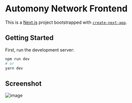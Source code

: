 # Automony Network Frontend
This is a [Next.js](https://nextjs.org/) project bootstrapped with [`create-next-app`](https://github.com/vercel/next.js/tree/canary/packages/create-next-app).

## Getting Started

First, run the development server:

```bash
npm run dev
# or
yarn dev
```

## Screenshot
![image](https://user-images.githubusercontent.com/50073310/126563807-58faf409-f2fc-4499-8040-b8fb194d7f60.png)


